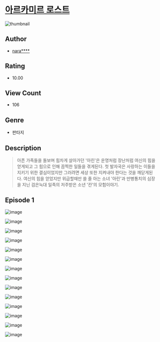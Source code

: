 # [아르카미르 로스트](https://comic.naver.com/challenge/list?titleId=810163)
![thumbnail](https://image-comic.pstatic.net/user_contents_data/challenge_comic/2023/05/23/251881/upload_3976788654938076517_480x623.jpeg)

## Author
- [nara****](https://comic.naver.com/artistTitle?id=251881)

## Rating
- 10.00

## View Count
- 106

## Genre
- 판타지

## Description
> 아픈 가족들을 돌보며 힘차게 살아가던 '아린'은 운명처럼 장난처럼 여신의 힘을 얻게되고 그 힘으로 인해 끔찍한 일들을 겪게된다. 첫 발자국은 사랑하는 이들을 지키기 위한 결심이었지만 그러려면 세상 또한 지켜내야 한다는 것을 깨닫게된다. 여신의 힘을 얻었지만 위급할때만 쓸 줄 아는 소녀 '아린'과 만병통치의 심장을 지닌 검은늑대 일족의 저주받은 소년 '칸'의 모험이야기.


## Episode 1
![image](https://image-comic.pstatic.net/user_contents_data/challenge_comic/2023/05/23/251881/upload_3473737002651902817.jpeg)

![image](https://image-comic.pstatic.net/user_contents_data/challenge_comic/2023/05/23/251881/upload_7220784647707637561.jpeg)

![image](https://image-comic.pstatic.net/user_contents_data/challenge_comic/2023/05/23/251881/upload_7077514787243111481.jpeg)

![image](https://image-comic.pstatic.net/user_contents_data/challenge_comic/2023/05/23/251881/upload_7378357682030339636.jpeg)

![image](https://image-comic.pstatic.net/user_contents_data/challenge_comic/2023/05/23/251881/upload_3978756759307183409.jpeg)

![image](https://image-comic.pstatic.net/user_contents_data/challenge_comic/2023/05/23/251881/upload_7233398065504269925.jpeg)

![image](https://image-comic.pstatic.net/user_contents_data/challenge_comic/2023/05/23/251881/upload_3546639923599991093.jpeg)

![image](https://image-comic.pstatic.net/user_contents_data/challenge_comic/2023/05/23/251881/upload_3833801764112642662.jpeg)

![image](https://image-comic.pstatic.net/user_contents_data/challenge_comic/2023/05/23/251881/upload_3919650313471340598.jpeg)

![image](https://image-comic.pstatic.net/user_contents_data/challenge_comic/2023/05/23/251881/upload_4063431279308267825.jpeg)

![image](https://image-comic.pstatic.net/user_contents_data/challenge_comic/2023/05/23/251881/upload_3546693799649633889.jpeg)

![image](https://image-comic.pstatic.net/user_contents_data/challenge_comic/2023/05/23/251881/upload_3835151963603362406.jpeg)

![image](https://image-comic.pstatic.net/user_contents_data/challenge_comic/2023/05/23/251881/upload_7005130664004958520.jpeg)

![image](https://image-comic.pstatic.net/user_contents_data/challenge_comic/2023/05/23/251881/upload_7005122945965188145.jpeg)
